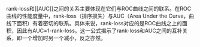 rank-loss和[[AUC]]之间的关系主要体现在它们与ROC曲线之间的联系。在ROC曲线的性能度量中，rank-loss（排序损失）与AUC（Area Under the Curve，曲线下面积）有着密切的联系。具体来说，rank-loss对应的是ROC曲线之上的面积，因此有AUC=1-rank-loss。这一公式揭示了rank-loss和AUC之间的互补关系，即一个增加时另一个减小，反之亦然。